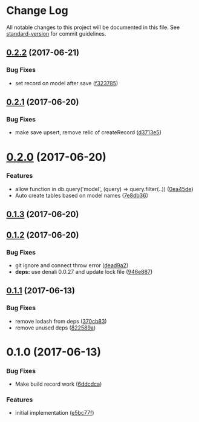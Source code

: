 # Change Log

All notable changes to this project will be documented in this file. See [standard-version](https://github.com/conventional-changelog/standard-version) for commit guidelines.

<a name="0.2.2"></a>
## [0.2.2](https://github.com/knownasilya/denali-rethinkdb/compare/v0.2.1...v0.2.2) (2017-06-21)


### Bug Fixes

* set record on model after save ([f323785](https://github.com/knownasilya/denali-rethinkdb/commit/f323785))



<a name="0.2.1"></a>
## [0.2.1](https://github.com/knownasilya/denali-rethinkdb/compare/v0.2.0...v0.2.1) (2017-06-20)


### Bug Fixes

* make save upsert, remove relic of createRecord ([d3713e5](https://github.com/knownasilya/denali-rethinkdb/commit/d3713e5))



<a name="0.2.0"></a>
# [0.2.0](https://github.com/knownasilya/denali-rethinkdb/compare/v0.1.3...v0.2.0) (2017-06-20)


### Features

* allow function in db.query('model', (query) => query.filter(..)) ([0ea45de](https://github.com/knownasilya/denali-rethinkdb/commit/0ea45de))
* Auto create tables based on model names ([7e8db36](https://github.com/knownasilya/denali-rethinkdb/commit/7e8db36))



<a name="0.1.3"></a>
## [0.1.3](https://github.com/knownasilya/denali-rethinkdb/compare/v0.1.2...v0.1.3) (2017-06-20)



<a name="0.1.2"></a>
## [0.1.2](https://github.com/knownasilya/denali-rethinkdb/compare/v0.1.1...v0.1.2) (2017-06-20)


### Bug Fixes

* git ignore and connect throw error ([dead9a2](https://github.com/knownasilya/denali-rethinkdb/commit/dead9a2))
* **deps:** use denali 0.0.27 and update lock file ([946e887](https://github.com/knownasilya/denali-rethinkdb/commit/946e887))



<a name="0.1.1"></a>
## [0.1.1](https://github.com/knownasilya/denali-rethinkdb/compare/v0.1.0...v0.1.1) (2017-06-13)


### Bug Fixes

* remove lodash from deps ([370cb83](https://github.com/knownasilya/denali-rethinkdb/commit/370cb83))
* remove unused deps ([822589a](https://github.com/knownasilya/denali-rethinkdb/commit/822589a))



<a name="0.1.0"></a>
# 0.1.0 (2017-06-13)


### Bug Fixes

* Make build record work ([6ddcdca](https://github.com/knownasilya/denali-rethinkdb/commit/6ddcdca))


### Features

* initial implementation ([e5bc77f](https://github.com/knownasilya/denali-rethinkdb/commit/e5bc77f))
